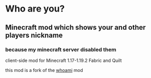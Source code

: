 # Who are you?
## Minecraft mod which shows your and other players nickname

### because my minecraft server disabled them

client-side mod for Minecraft 1.17-1.19.2 Fabric and Quilt

this mod is a fork of the [whoami](https://github.com/dzwdz/whoami) mod
